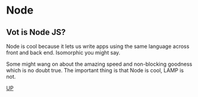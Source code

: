 # Node

## Vot is Node JS?

Node is cool because it lets us write apps using the same language across front and back end. Isomorphic you might say.

Some might wang on about the amazing speed and non-blocking goodness which is no doubt true. The important thing is that Node is cool, LAMP is not.

[UP](../)
